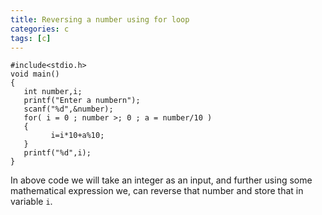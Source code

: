 ```yaml
---
title: Reversing a number using for loop
categories: c
tags: [c]
---
```


```
#include<stdio.h>
void main()
{
   int number,i;
   printf("Enter a numbern");
   scanf("%d",&number);
   for( i = 0 ; number >; 0 ; a = number/10 )
   {
         i=i*10+a%10;
   }
   printf("%d",i);
}
```

In above code we will take an integer as an input, and further using some mathematical expression we, can reverse that number and store that in variable `i`.
